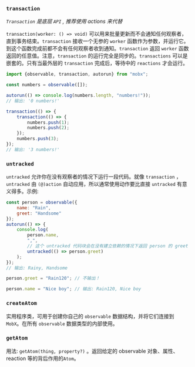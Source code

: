 ### `transaction`

*`Transaction` 是底层 `API` , 推荐使用 actions 来代替*

`transaction(worker: () => void)` 可以用来批量更新而不会通知任何观察者，直到事务结束。`transaction` 接收一个无参的 `worker` 函数作为参数，并运行它。到这个函数完成前都不会有任何观察者收到通知。`transaction` 返回 `worker` 函数返回的任意值。注意，`transaction` 的运行完全是同步的。`transactions` 可以是嵌套的。只有当最外层的 `transaction` 完成后，等待中的 `reactions` 才会运行。

```js
import {observable, transaction, autorun} from "mobx";

const numbers = observable([]);

autorun(() => console.log(numbers.length, "numbers!"));
// 输出: '0 numbers!'

transaction(() => {
    transaction(() => {
        numbers.push(1);
        numbers.push(2);
    });
    numbers.push(3);
});
// 输出: '3 numbers!'
```

### `untracked`

`untracked` 允许你在没有观察者的情况下运行一段代码。就像 `transaction` ，`untracked` 由 `(@)action` 自动应用，所以通常使用动作要比直接 `untracked` 有意义得多。示例:

```js
const person = observable({
    name: "Rain",
    greet: "Handsome"
});
autorun(() => {
    console.log(
        person.name,
        ",",
        // 这个 untracked 代码块会在没有建立依赖的情况下返回 person 的 greet
        untracked(() => person.greet)
    );
});
// 输出: Rainy, Handsome

person.greet = "Rain120"; // 不输出！

person.name = "Nice boy"; // 输出: Rain120, Nice boy
```

### `createAtom`

实用程序类，可用于创建你自己的 `observable` 数据结构，并将它们连接到 `MobX`。在所有 `observable` 数据类型的内部使用。

### `getAtom`

用法: `getAtom(thing, property?)` 。返回给定的 observable 对象、属性、reaction 等的背后作用的`Atom`。